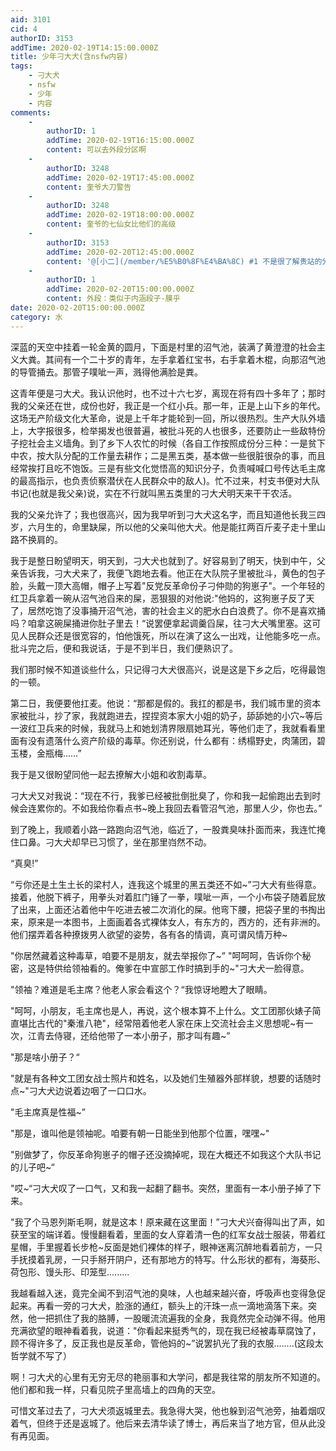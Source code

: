 ```yaml
---
aid: 3101
cid: 4
authorID: 3153
addTime: 2020-02-19T14:15:00.000Z
title: 少年刁大犬(含nsfw内容)
tags:
    - 刁大犬
    - nsfw
    - 少年
    - 内容
comments:
    -
        authorID: 1
        addTime: 2020-02-19T16:15:00.000Z
        content: 可以去外段分区啊
    -
        authorID: 3248
        addTime: 2020-02-19T17:45:00.000Z
        content: 奎爷大刀警告
    -
        authorID: 3248
        addTime: 2020-02-19T18:00:00.000Z
        content: 奎爷的七仙女比他们的高级
    -
        authorID: 3153
        addTime: 2020-02-20T12:45:00.000Z
        content: '@[小二](/member/%E5%B0%8F%E4%BA%8C) #1 不是很了解贵站的分区'
    -
        authorID: 1
        addTime: 2020-02-20T15:00:00.000Z
        content: 外段：类似于内涵段子-膜乎
date: 2020-02-20T15:00:00.000Z
category: 水
---
```


深蓝的天空中挂着一轮金黄的圆月，下面是村里的沼气池，装满了黄澄澄的社会主义大粪。其间有一个二十岁的青年，左手拿着红宝书，右手拿着木棍，向那沼气池的导管捅去。那管子噗呲一声，溅得他满脸是粪。

这青年便是刁大犬。我认识他时，也不过十六七岁，离现在将有四十多年了；那时我的父亲还在世，成份也好，我正是一个红小兵。那一年，正是上山下乡的年代。这场无产阶级文化大革命，说是上千年才能轮到一回，所以很热烈。生产大队外墙上，大字报很多，检举揭发也很普遍，被批斗死的人也很多，还要防止一些敌特份子挖社会主义墙角。到了乡下人农忙的时候（各自工作按照成份分三种：一是贫下中农，按大队分配的工作量去耕作；二是黑五类，基本做一些很脏很杂的事，而且经常挨打且吃不饱饭。三是有些文化觉悟高的知识分子，负责喊喊口号传达毛主席的最高指示，也负责侦察潜伏在人民群众中的敌人)。忙不过来，村支书便对大队书记(也就是我父亲)说，实在不行就叫黑五类里的刁大犬明天来干干农活。

我的父亲允许了；我也很高兴，因为我早听到刁大犬这名字，而且知道他长我三四岁，六月生的，命里缺屎，所以他的父亲叫他大犬。他是能扛两百斤麦子走十里山路不换肩的。

我于是整日盼望明天，明天到，刁大犬也就到了。好容易到了明天，快到中午，父亲告诉我，刁大犬来了，我便飞跑地去看。他正在大队院子里被批斗，黄色的包子脸，头戴一顶大高帽，帽子上写着"反党反革命份子刁仲勋的狗崽子"。一个年轻的红卫兵拿着一碗从沼气池舀来的屎，恶狠狠的对他说:"他妈的，这狗崽子反了天了，居然吃饱了没事捅开沼气池，害的社会主义的肥水白白浪费了。你不是喜欢捅吗？咱拿这碗屎捅进你肚子里去！“说罢便拿起调羹舀屎，往刁大犬嘴里塞。这可见人民群众还是很宽容的，怕他饿死，所以在演了这么一出戏，让他能多吃一点。批斗完之后，便和我说话，于是不到半日，我们便熟识了。

我们那时候不知道谈些什么，只记得刁大犬很高兴，说是这是下乡之后，吃得最饱的一顿。

第二日，我便要他扛麦。他说：“那都是假的。我扛的都是书，我们城市里的资本家被批斗，抄了家，我就跑进去，捏捏资本家大小姐的奶子，舔舔她的小穴~等后一波红卫兵来的时候，我就马上和她划清界限扇她耳光，等他们走了，我就看看里面有没有遗落什么资产阶级的毒草。你还别说，什么都有：绣榻野史，肉蒲团，碧玉楼，金瓶梅……”

我于是又很盼望同他一起去撩解大小姐和收割毒草。

刁大犬又对我说：“现在不行，我爹已经被批倒批臭了，你和我一起偷跑出去到时候会连累你的。不如我给你看点书~晚上我回去看管沼气池，那里人少，你也去。”

到了晚上，我顺着小路一路跑向沼气池，临近了，一股粪臭味扑面而来，我连忙掩住口鼻。刁大犬却早已习惯了，坐在那里岿然不动。

“真臭!”

“亏你还是土生土长的梁村人，连我这个城里的黑五类还不如~”刁大犬有些得意。接着，他脱下裤子，用拳头对着肛门锤了一拳，噗呲一声，一个小布袋子随着屁放了出来，上面还沾着他中午吃进去被二次消化的屎。他弯下腰，把袋子里的书掏出来，原来是一本图书，上面画着各式裸体女人，有东方的，西方的，还有非洲的。他们摆弄着各种撩拨男人欲望的姿势，各有各的情调，真可谓风情万种~

"你居然藏着这种毒草，咱要不是朋友，就去举报你了~” "呵呵呵，告诉你个秘密，这是特供给领袖看的。俺爹在中宣部工作时搞到手的~"刁大犬一脸得意。

"领袖？难道是毛主席？他老人家会看这个？“我惊讶地瞪大了眼睛。

"呵呵，小朋友，毛主席也是人，再说，这个根本算不上什么。文工团那伙婊子简直堪比古代的"秦淮八艳"，经常陪着他老人家在床上交流社会主义思想呢~有一次，江青去侍寝，还给他带了一本小册子，那才叫有趣~”

"那是啥小册子？“

"就是有各种文工团女战士照片和姓名，以及她们生殖器外部样貌，想要的话随时点~"刁大犬边说着边咽了一口口水。

"毛主席真是性福~”

"那是，谁叫他是领袖呢。咱要有朝一日能坐到他那个位置，嘿嘿~"

"别做梦了，你反革命狗崽子的帽子还没摘掉呢，现在大概还不如我这个大队书记的儿子吧~“

"哎~“刁大犬叹了一口气，又和我一起翻了翻书。突然，里面有一本小册子掉了下来。

"我了个马恩列斯毛啊，就是这本！原来藏在这里面！”刁大犬兴奋得叫出了声，如获至宝的端详着。慢慢翻看着，里面的女人穿着清一色的红军女战士服装，带着红星帽，手里握着长步枪~反面是她们裸体的样子，眼神迷离沉醉地看着前方，一只手抚摸着乳房，一只手掰开阴户，还有那地方的特写。什么形状的都有，海葵形、荷包形、馒头形、印笼型.........

我越看越入迷，竟完全闻不到沼气池的臭味，人也越来越兴奋，呼吸声也变得急促起来。再看一旁的刁大犬，脸涨的通红，额头上的汗珠一点一滴地滴落下来。突然，他一把抓住了我的胳膊，一股暖流流遍我的全身，我竟然完全动弹不得。他用充满欲望的眼神看着我，说道："你看起来挺秀气的，现在我已经被毒草腐蚀了，顾不得许多了，反正我也是反革命，管他妈的~”说罢扒光了我的衣服........(这段太哲学就不写了）

啊！刁大犬的心里有无穷无尽的艳丽事和大学问，都是我往常的朋友所不知道的。他们都和我一样，只看见院子里高墙上的四角的天空。

可惜文革过去了，刁大犬须返城里去。我急得大哭，他也躲到沼气池旁，抽着烟叹着气，但终于还是返城了。他后来去清华读了博士，再后来当了地方官，但从此没有再见面。
